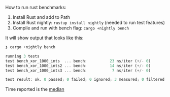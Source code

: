 How to run rust benchmarks:

1. Install Rust and add to Path
2. Install Rust nightly: `rustup install nightly` (needed to run test features)
3. Compile and run with bench flag: `cargo +nightly bench`

It will show output that looks like this:

```rust
❯ cargo +nightly bench                                                                                                     (base)

running 3 tests
test bench_xor_1000_ints  ... bench:          23 ns/iter (+/- 0)
test bench_xor_1000_ints2 ... bench:          14 ns/iter (+/- 0)
test bench_xor_1000_ints3 ... bench:           7 ns/iter (+/- 0)

test result: ok. 0 passed; 0 failed; 0 ignored; 3 measured; 0 filtered out; finished in 9.52s
```

Time reported is the [median](https://stackoverflow.com/questions/48323487/how-do-i-interpret-the-output-of-cargo-bench)
